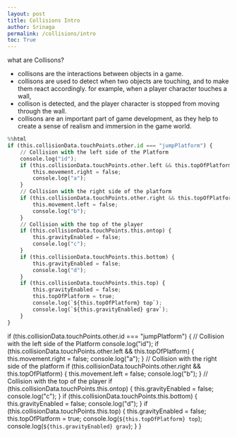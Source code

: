 ```yaml
---
layout: post
title: Collisions Intro
author: Srinaga
permalink: /collisions/intro
toc: True
---
```


what are Collisons?
- collisons are the interactions between objects in a game. 
- collisons are used to detect when two objects are touching, and to make them react accordingly. for example, when a player character touches a wall,
 - collison is detected, and the player character is stopped from moving through the wall.
- collisons are an important part of game development, as they help to create a sense of realism and immersion in the game world.

```python
%%html
if (this.collisionData.touchPoints.other.id === "jumpPlatform") {
    // Collision with the left side of the Platform
    console.log("id");
    if (this.collisionData.touchPoints.other.left && this.topOfPlatform) {
        this.movement.right = false;
        console.log("a");
    }
    // Collision with the right side of the platform
    if (this.collisionData.touchPoints.other.right && this.topOfPlatform) {
        this.movement.left = false;
        console.log("b");
    }
    // Collision with the top of the player
    if (this.collisionData.touchPoints.this.ontop) {
        this.gravityEnabled = false;
        console.log("c");
    }
    if (this.collisionData.touchPoints.this.bottom) {
        this.gravityEnabled = false;
        console.log("d");
    }
    if (this.collisionData.touchPoints.this.top) {
        this.gravityEnabled = false;
        this.topOfPlatform = true;
        console.log(`${this.topOfPlatform} top`);
        console.log(`${this.gravityEnabled} grav`);
    }
}
```


if (this.collisionData.touchPoints.other.id === "jumpPlatform") {
    // Collision with the left side of the Platform
    console.log("id");
    if (this.collisionData.touchPoints.other.left && this.topOfPlatform) {
        this.movement.right = false;
        console.log("a");
    }
    // Collision with the right side of the platform
    if (this.collisionData.touchPoints.other.right && this.topOfPlatform) {
        this.movement.left = false;
        console.log("b");
    }
    // Collision with the top of the player
    if (this.collisionData.touchPoints.this.ontop) {
        this.gravityEnabled = false;
        console.log("c");
    }
    if (this.collisionData.touchPoints.this.bottom) {
        this.gravityEnabled = false;
        console.log("d");
    }
    if (this.collisionData.touchPoints.this.top) {
        this.gravityEnabled = false;
        this.topOfPlatform = true;
        console.log(`${this.topOfPlatform} top`);
        console.log(`${this.gravityEnabled} grav`);
    }
}




```python

```
